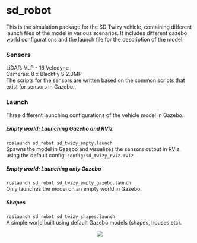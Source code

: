 # sd_robot
This is the simulation package for the SD Twizy vehicle, containing different launch files of the model in various scenarios. It includes different gazebo world configurations and the launch file for the description of the model. 

### Sensors
LiDAR: VLP - 16 Velodyne  
Cameras: 8 x Blackfly S 2.3MP  
The scripts for the sensors are written based on the common scripts that exist for sensors in Gazebo.

### Launch
Three different launching configurations of the vehicle model in Gazebo.

##### Empty world: Launching Gazebo and RViz
`roslaunch sd_robot sd_twizy_empty.launch`  
Spawns the model in Gazebo and visualizes the sensors output in RViz, using the default config: `config/sd_twizy_rviz.rviz`

##### Empty world: Launching only Gazebo
`roslaunch sd_robot sd_twizy_empty_gazebo.launch`  
Only launches the model on an empty world in Gazebo.

##### Shapes
`roslaunch sd_robot sd_twizy_shapes.launch`  
A simple world built using default Gazebo models (shapes, houses etc).
<p align="center"> 
<img src="../sd_docs/imgs/small.png">
</p>
